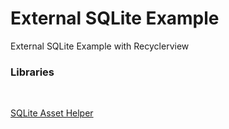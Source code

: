 # External SQLite Example
External SQLite Example with Recyclerview

<html>
  <body>
    <h3><b>Libraries</b></h3></br>
  
  <a href="https://github.com/jgilfelt/android-sqlite-asset-helper"> SQLite Asset Helper </i></body></html>
